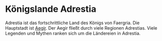 # Königslande Adrestia

<p>
Adrestia ist das fortschrittliche Land des Königs von Faergria. Die Hauptstadt ist <a href="Kings-Cliffs.md">Aegir</a>.
Der Aegir fließt durch viele Regionen Adrestias. Viele Legenden und Mythen ranken sich um die Ländereien in Adrestia.
</p>